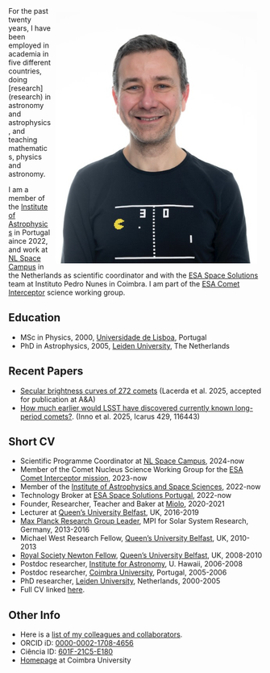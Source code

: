
<img style="padding: 10px;" src="figs/Pedro.jpeg" width=400 align="right"/>
For the past twenty years, I have been employed in academia in five different countries, doing [research](research) in astronomy and astrophysics, and teaching mathematics, physics and astronomy.

I am a member of the [Institute of Astrophysics](http://iastro.pt/) in Portugal aince 2022, and work at [NL Space Campus](https://www.nlspacecampus.eu) in the Netherlands as scientific coordinator and with the [ESA Space Solutions](https://space.ipn.pt) team at Instituto Pedro Nunes in Coimbra. I am part of the [ESA Comet Interceptor](https://www.cometinterceptor.space) science working group.

## Education

- MSc in Physics, 2000, [Universidade de Lisboa](https://ciencias.ulisboa.pt/), Portugal
- PhD in Astrophysics, 2005, [Leiden University]([url](http://www.leidenuniv.nl/)http://www.leidenuniv.nl/), The Netherlands

## Recent Papers

- [Secular brightness curves of 272 comets](https://ui.adsabs.harvard.edu/abs/2025arXiv250400565L/abstract) (Lacerda et al. 2025, accepted for publication at A&A)
- [How much earlier would LSST have discovered currently known long-period comets?]([url](https://ui.adsabs.harvard.edu/abs/2025Icar..42916443I/abstract)). (Inno et al. 2025, Icarus 429, 116443)

## Short CV

- Scientific Programme Coordinator at [NL Space Campus](https://www.nlspacecampus.eu), 2024-now
- Member of the Comet Nucleus Science Working Group for the [ESA Comet Interceptor mission](https://www.cosmos.esa.int/web/comet-interceptor/home), 2023-now
- Member of the [Institute of Astrophysics and Space Sciences](http://www.iastro.pt/), 2022-now
- Technology Broker at [ESA Space Solutions Portugal](https://space.ipn.pt/), 2022-now
- Founder, Researcher, Teacher and Baker at [Miolo](https://miolo.nl/), 2020-2021
- Lecturer at [Queen’s University Belfast](http://www.qub.ac.uk/), UK, 2016-2019
- [Max Planck Research Group Leader](http://www.mpg.de/max_planck_research_groups), MPI for Solar System Research, Germany, 2013-2016
- Michael West Research Fellow, [Queen’s University Belfast](http://www.qub.ac.uk/), UK, 2010-2013
- [Royal Society Newton Fellow](http://royalsociety.org/grants/schemes/newton-international/), [Queen’s University Belfast](http://www.qub.ac.uk/), UK, 2008-2010
- Postdoc researcher, [Institute for Astronomy](http://www.ifa.hawaii.edu/), U. Hawaii, 2006-2008
- Postdoc researcher, [Coimbra University](http://www.uc.pt/fctuc/dmat), Portugal, 2005-2006
- PhD researcher, [Leiden University](https://www.universiteitleiden.nl/en/science/astronomy), Netherlands, 2000-2005
- Full CV linked [here](assets/pdfs/cv-2025.pdf).

## Other Info
- Here is a [list of my colleagues and collaborators](colleagues).
- ORCID iD: [0000-0002-1708-4656](https://orcid.org/0000-0002-1708-4656)
- Ciência ID: [601F-21C5-E180](https://www.cienciavitae.pt/portal/601F-21C5-E180)
- [Homepage](http://staff.uc.pt/uc47883) at Coimbra University


<!-- Note: Our house in Portugal is for sale. [Check the photos and other info here](house-for-sale). -->
